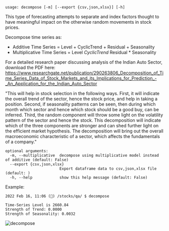 ```text
usage: decompose [-m] [--export {csv,json,xlsx}] [-h]
```

This type of forecasting attempts to separate and index factors thought to have meaningful impact on the otherwise random movements in stock prices.

Decompose time series as:

- Additive Time Series = Level + CyclicTrend + Residual + Seasonality
- Multiplicative Time Series = Level *CyclicTrend*
Residual * Seasonality

For a detailed research paper discussing analysis of the Indian Auto Sector, download the PDF here: <https://www.researchgate.net/publication/290263806_Decomposition_of_Time_Series_Data_of_Stock_Markets_and_its_Implications_for_Prediction_-_An_Application_for_the_Indian_Auto_Sector>

"This will help in stock selection in the following ways. First, it will indicate the  overall trend of  the sector,  hence the  stock price,  and  help in  taking  a  position. Second, if  seasonality patterns can  be seen, then during which month which sector and hence which stock should be a good buy, can be  inferred. Third, the random component will throw some light on the volatility pattern of the sector and hence the stock. This decomposition will indicate which of the three components are stronger and can shed further light on the efficient market hypothesis. The  decomposition  will  bring  out  the  overall macroeconomic characteristic of a sector, which affects the fundamentals of a company."

```
optional arguments:
  -m, --multiplicative  decompose using multiplicative model instead of additive (default: False)
  --export {csv,json,xlsx}
                        Export dataframe data to csv,json,xlsx file (default: )
  -h, --help            show this help message (default: False)
```

Example:

```
2022 Feb 16, 11:06 (🦋) /stocks/qa/ $ decompose

Time-Series Level is 2660.84
Strength of Trend: 0.0000
Strength of Seasonality: 0.0032
```

![decompose](https://user-images.githubusercontent.com/46355364/154306626-1c5ad11e-a2e9-4107-9aec-5cf18da5358e.png)
